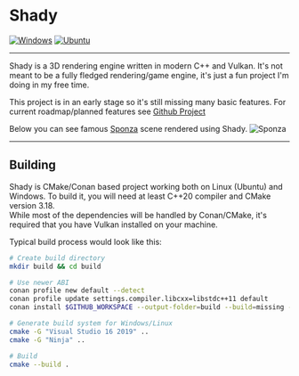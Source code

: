 # Shady
[![Windows](https://github.com/JacobDomagala/Shady/actions/workflows/windows.yml/badge.svg?branch=master)](https://github.com/JacobDomagala/Shady/actions/workflows/windows.yml?query=branch%3Amaster)
[![Ubuntu](https://github.com/JacobDomagala/Shady/actions/workflows/ubuntu.yml/badge.svg?branch=master)](https://github.com/JacobDomagala/Shady/actions/workflows/ubuntu.yml?query=branch%3Amaster)

------------------------------------------------------------

Shady is a 3D rendering engine written in modern C++ and Vulkan. It's not meant to be a fully fledged rendering/game engine, it's just a fun project I'm doing in my free time. </br>

This project is in an early stage so it's still missing many basic features. For current roadmap/planned features see [Github Project](https://github.com/JacobDomagala/Shady/projects/2) </br>

Below you can see famous [Sponza](https://en.wikipedia.org/wiki/Sponza_Palace) scene rendered using Shady.
![Sponza](https://github.com/JacobDomagala/Shady/wiki/screenshot_vulkan.PNG)

------------------------------------------------------------
## Building

Shady is CMake/Conan based project working both on Linux (Ubuntu) and Windows. To build it, you will need at least C++20 compiler and CMake version 3.18. </br>
While most of the dependencies will be handled by Conan/CMake, it's required that you have Vulkan installed on your machine.

Typical build process would look like this:
```bash
# Create build directory
mkdir build && cd build

# Use newer ABI
conan profile new default --detect
conan profile update settings.compiler.libcxx=libstdc++11 default
conan install $GITHUB_WORKSPACE --output-folder=build --build=missing --settings=build_type=Release

# Generate build system for Windows/Linux
cmake -G "Visual Studio 16 2019" ..
cmake -G "Ninja" ..

# Build
cmake --build .
```

